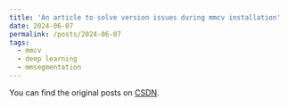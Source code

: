 ```yaml
---
title: 'An article to solve version issues during mmcv installation'
date: 2024-06-07
permalink: /posts/2024-06-07
tags:
  - mmcv
  - deep learning
  - mmsegmentation
---
```


You can find the original posts on [CSDN](https://blog.csdn.net/weixin_47986386/article/details/139535811?spm=1001.2014.3001.5501).
